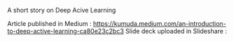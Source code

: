 A short story on Deep Acive Learning

Article published in Medium : https://kumuda.medium.com/an-introduction-to-deep-active-learning-ca80e23c2bc3
Slide deck uploaded in Slideshare :
